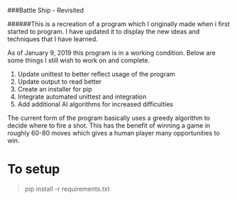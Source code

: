 ###Battle Ship - Revisited

######This is a recreation of a program which I originally made when i first started to program. I have updated it to display the new ideas and techniques that I have learned.

As of January 9, 2019 this program is in a working condition. Below are some things I still wish to work on and complete.

1. Update unittest to better reflect usage of the program
2. Update output to read better
3. Create an installer for pip
4. Integrate automated unittest and integration
5. Add additional AI algorithms for increased difficulties


The current form of the program basically uses a greedy algorithm to decide where to fire a shot. This has the benefit of winning a game in roughly 60-80 moves which gives a human player many opportunities to win.

# To setup
> pip install -r requirements.txt
